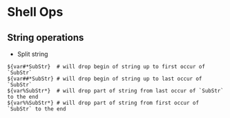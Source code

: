 # Shell Ops


## String operations

* Split string 

```
${var#*SubStr}  # will drop begin of string up to first occur of `SubStr`
${var##*SubStr} # will drop begin of string up to last occur of `SubStr`
${var%SubStr*}  # will drop part of string from last occur of `SubStr` to the end
${var%%SubStr*} # will drop part of string from first occur of `SubStr` to the end
```
